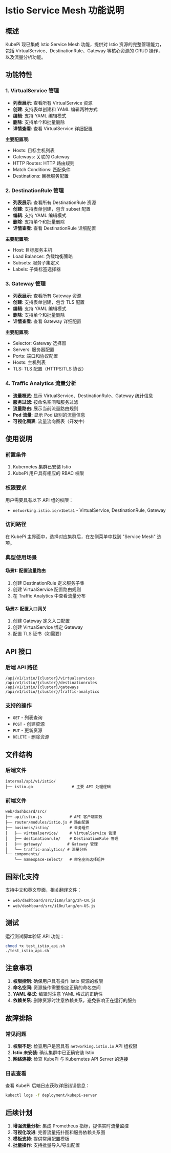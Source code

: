 # Istio Service Mesh 功能说明

## 概述

KubePi 现已集成 Istio Service Mesh 功能，提供对 Istio 资源的完整管理能力，包括 VirtualService、DestinationRule、Gateway 等核心资源的 CRUD 操作，以及流量分析功能。

## 功能特性

### 1. VirtualService 管理
- **列表展示**: 查看所有 VirtualService 资源
- **创建**: 支持表单创建和 YAML 编辑两种方式
- **编辑**: 支持 YAML 编辑模式
- **删除**: 支持单个和批量删除
- **详情查看**: 查看 VirtualService 详细配置

**主要配置项**:
- Hosts: 目标主机列表
- Gateways: 关联的 Gateway
- HTTP Routes: HTTP 路由规则
- Match Conditions: 匹配条件
- Destinations: 目标服务配置

### 2. DestinationRule 管理
- **列表展示**: 查看所有 DestinationRule 资源
- **创建**: 支持表单创建，包含 subset 配置
- **编辑**: 支持 YAML 编辑模式
- **删除**: 支持单个和批量删除
- **详情查看**: 查看 DestinationRule 详细配置

**主要配置项**:
- Host: 目标服务主机
- Load Balancer: 负载均衡策略
- Subsets: 服务子集定义
- Labels: 子集标签选择器

### 3. Gateway 管理
- **列表展示**: 查看所有 Gateway 资源
- **创建**: 支持表单创建，包含 TLS 配置
- **编辑**: 支持 YAML 编辑模式
- **删除**: 支持单个和批量删除
- **详情查看**: 查看 Gateway 详细配置

**主要配置项**:
- Selector: Gateway 选择器
- Servers: 服务器配置
- Ports: 端口和协议配置
- Hosts: 主机列表
- TLS: TLS 配置（HTTPS/TLS 协议）

### 4. Traffic Analytics 流量分析
- **流量概览**: 显示 VirtualService、DestinationRule、Gateway 统计信息
- **服务过滤**: 按命名空间和服务过滤
- **流量路由**: 展示当前流量路由规则
- **Pod 流量**: 显示 Pod 级别的流量信息
- **可视化图表**: 流量流向图表（开发中）

## 使用说明

### 前置条件
1. Kubernetes 集群已安装 Istio
2. KubePi 用户具有相应的 RBAC 权限

### 权限要求
用户需要具有以下 API 组的权限：
- `networking.istio.io/v1beta1` - VirtualService, DestinationRule, Gateway

### 访问路径
在 KubePi 主界面中，选择对应集群后，在左侧菜单中找到 "Service Mesh" 选项。

### 典型使用场景

#### 场景1: 配置流量路由
1. 创建 DestinationRule 定义服务子集
2. 创建 VirtualService 配置路由规则
3. 在 Traffic Analytics 中查看流量分布

#### 场景2: 配置入口网关
1. 创建 Gateway 定义入口配置
2. 创建 VirtualService 绑定 Gateway
3. 配置 TLS 证书（如需要）

## API 接口

### 后端 API 路径
```
/api/v1/istio/{cluster}/virtualservices
/api/v1/istio/{cluster}/destinationrules  
/api/v1/istio/{cluster}/gateways
/api/v1/istio/{cluster}/traffic-analytics
```

### 支持的操作
- `GET` - 列表查询
- `POST` - 创建资源
- `PUT` - 更新资源
- `DELETE` - 删除资源

## 文件结构

### 后端文件
```
internal/api/v1/istio/
├── istio.go                 # 主要 API 处理逻辑
```

### 前端文件
```
web/dashboard/src/
├── api/istio.js            # API 客户端函数
├── router/modules/istio.js # 路由配置
├── business/istio/         # 业务组件
│   ├── virtualservice/     # VirtualService 管理
│   ├── destinationrule/    # DestinationRule 管理
│   ├── gateway/           # Gateway 管理
│   └── traffic-analytics/ # 流量分析
└── components/
    └── namespace-select/   # 命名空间选择组件
```

## 国际化支持

支持中文和英文界面，相关翻译文件：
- `web/dashboard/src/i18n/lang/zh-CN.js`
- `web/dashboard/src/i18n/lang/en-US.js`

## 测试

运行测试脚本验证 API 功能：
```bash
chmod +x test_istio_api.sh
./test_istio_api.sh
```

## 注意事项

1. **权限控制**: 确保用户具有操作 Istio 资源的权限
2. **命名空间**: 资源操作需要指定正确的命名空间
3. **YAML 格式**: 编辑时注意 YAML 格式的正确性
4. **依赖关系**: 删除资源时注意依赖关系，避免影响正在运行的服务

## 故障排除

### 常见问题
1. **权限不足**: 检查用户是否具有 `networking.istio.io` API 组权限
2. **Istio 未安装**: 确认集群中已正确安装 Istio
3. **网络连接**: 检查 KubePi 与 Kubernetes API Server 的连接

### 日志查看
查看 KubePi 后端日志获取详细错误信息：
```bash
kubectl logs -f deployment/kubepi-server
```

## 后续计划

1. **增强流量分析**: 集成 Prometheus 指标，提供实时流量监控
2. **可视化改进**: 完善流量拓扑图和服务依赖关系图
3. **模板支持**: 提供常用配置模板
4. **批量操作**: 支持批量导入/导出配置
